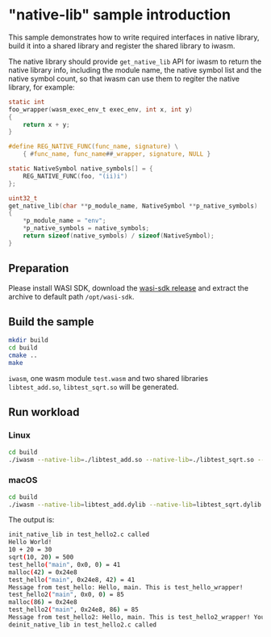# "native-lib" sample introduction

This sample demonstrates how to write required interfaces in native library, build it into a shared library and register the shared library to iwasm.

The native library should provide `get_native_lib` API for iwasm to return the native library info, including the module name, the native symbol list and the native symbol count, so that iwasm can use them to regiter the native library, for example:

```C
static int
foo_wrapper(wasm_exec_env_t exec_env, int x, int y)
{
    return x + y;
}

#define REG_NATIVE_FUNC(func_name, signature) \
    { #func_name, func_name##_wrapper, signature, NULL }

static NativeSymbol native_symbols[] = {
    REG_NATIVE_FUNC(foo, "(ii)i")
};

uint32_t
get_native_lib(char **p_module_name, NativeSymbol **p_native_symbols)
{
    *p_module_name = "env";
    *p_native_symbols = native_symbols;
    return sizeof(native_symbols) / sizeof(NativeSymbol);
}
```

## Preparation

Please install WASI SDK, download the [wasi-sdk release](https://github.com/CraneStation/wasi-sdk/releases) and extract the archive to default path `/opt/wasi-sdk`.

## Build the sample

```bash
mkdir build
cd build
cmake ..
make
```

`iwasm`, one wasm module `test.wasm` and two shared libraries `libtest_add.so`, `libtest_sqrt.so`
will be generated.

## Run workload

### Linux

```bash
cd build
./iwasm --native-lib=./libtest_add.so --native-lib=./libtest_sqrt.so --native-lib=./libtest_hello.so --native-lib=./libtest_hello2.so wasm-app/test.wasm
```

### macOS

```bash
cd build
./iwasm --native-lib=libtest_add.dylib --native-lib=libtest_sqrt.dylib --native-lib=libtest_hello.dylib --native-lib=libtest_hello2.dylib wasm-app/test.wasm
```

The output is:

```bash
init_native_lib in test_hello2.c called
Hello World!
10 + 20 = 30
sqrt(10, 20) = 500
test_hello("main", 0x0, 0) = 41
malloc(42) = 0x24e8
test_hello("main", 0x24e8, 42) = 41
Message from test_hello: Hello, main. This is test_hello_wrapper!
test_hello2("main", 0x0, 0) = 85
malloc(86) = 0x24e8
test_hello2("main", 0x24e8, 86) = 85
Message from test_hello2: Hello, main. This is test_hello2_wrapper! Your wasm_module_inst_t is 0x7fe0e6804280.
deinit_native_lib in test_hello2.c called
```
